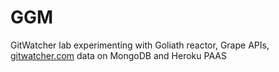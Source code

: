 GGM
===

GitWatcher lab experimenting with Goliath reactor, Grape APIs, [gitwatcher.com](http://gitwatcher.com) data on MongoDB and Heroku PAAS
